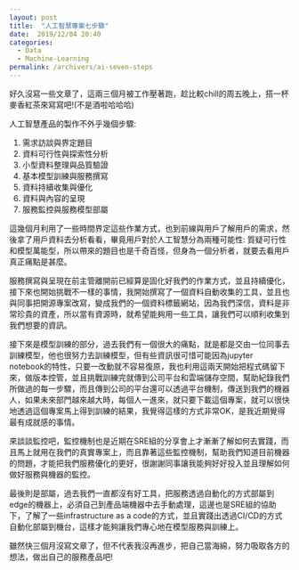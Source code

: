 ```yaml
---
layout: post
title:  "人工智慧專案七步驟"
date:  2019/12/04 20:40
categories: 
  - Data
  - Machine-Learning
permalink: /archivers/ai-seven-steps
---
```


好久沒寫一些文章了，這兩三個月被工作壓著跑，趁比較chill的周五晚上，搭一杯麥香紅茶來寫寫吧!(不是酒啦哈哈哈)

人工智慧產品的製作不外乎幾個步驟:

1. 需求訪談與界定題目
2. 資料可行性與探索性分析
3. 小型資料整理與品質驗證
4. 基本模型訓練與服務撰寫
5. 資料持續收集與優化
6. 資料與內容的呈現
7. 服務監控與服務模型部屬

這幾個月利用了一些時間界定這些作業方式，也到前線與用戶了解用戶的需求，然後拿了用戶資料去分析看看，畢竟用戶對於人工智慧分為兩種可能性: 質疑可行性和模型萬能型，所以帶來的題目也是千奇百怪，但身為一個分析者，就要去看用戶真正痛點是甚麼。

服務撰寫與呈現在前主管離開前已經算是固化好我們的作業方式，並且持續優化，接下來也開始挑戰不一樣的事情，我開始撰寫了一個資料自動收集的工具，並且也與同事把開源專案改寫，變成我們的一個資料標籤網站，因為我們深信，資料是非常珍貴的資產，所以當有資源時，就希望能夠用一些工具，讓我們可以順利收集到我們想要的資訊。

接下來是模型訓練的部分，過去我們有一個很大的痛點，就是都是交由一位同事去訓練模型，他也很努力去訓練模型，但有些資訊很可惜可能因為jupyter notebook的特性，只要一改動就不容易復原，我也利用這兩天開始把程式碼留下來，做版本控管，並且挑戰訓練完就傳到公司平台和雲端儲存空間，幫助紀錄我們所做過的每一步驟，而且傳到公司的平台還可以透過平台機制，傳送到我們的機器人，如果未來部門越來越大時，每個人一進來，就只要下載這個專案，就可以很快地透過這個專案馬上得到訓練的結果，我覺得這樣的方式非常OK，是我近期覺得最有成就感的事情。

來談談監控吧，監控機制也是近期在SRE組的分享會上才漸漸了解如何去實踐，而且馬上就用在我們的真實專案上，而且靠著這些監控機制，幫助我們知道目前機器的問題，才能把我們服務優化的更好，很謝謝同事讓我能夠好好投入並且理解如何做好服務與機器的監控。

最後則是部屬，過去我們一直都沒有好工具，把服務透過自動化的方式部屬到edge的機器上，必須自己到產品端機器中去手動處理，這邊也是SRE組的協助下，了解了一些infrastructure as a code的方式，並且實踐出透過CI/CD的方式自動化部屬到機台，這樣才能夠讓我們專心地在模型服務與訓練上。

雖然快三個月沒寫文章了，但不代表我沒再進步，把自己當海綿，努力吸取各方的想法，做出自己的服務產品吧!
